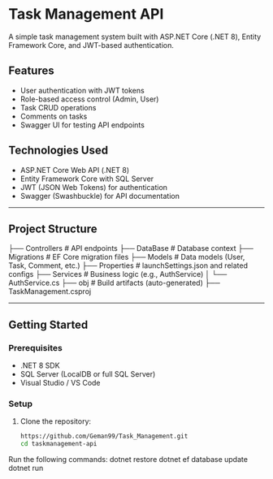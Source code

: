 # Task Management API

A simple task management system built with ASP.NET Core (.NET 8), Entity Framework Core, and JWT-based authentication.

## Features

- User authentication with JWT tokens
- Role-based access control (Admin, User)
- Task CRUD operations
- Comments on tasks
- Swagger UI for testing API endpoints

## Technologies Used

- ASP.NET Core Web API (.NET 8)
- Entity Framework Core with SQL Server
- JWT (JSON Web Tokens) for authentication
- Swagger (Swashbuckle) for API documentation

---

## Project Structure

├── Controllers # API endpoints
├── DataBase # Database context
├── Migrations # EF Core migration files
├── Models # Data models (User, Task, Comment, etc.)
├── Properties # launchSettings.json and related configs
├── Services # Business logic (e.g., AuthService)
│ └── AuthService.cs
├── obj # Build artifacts (auto-generated)
├── TaskManagement.csproj


---

## Getting Started

### Prerequisites

- .NET 8 SDK
- SQL Server (LocalDB or full SQL Server)
- Visual Studio / VS Code

### Setup

1. Clone the repository:
   ```bash
   https://github.com/Geman99/Task_Management.git
   cd taskmanagement-api
Run the following commands:
dotnet restore
dotnet ef database update
dotnet run
